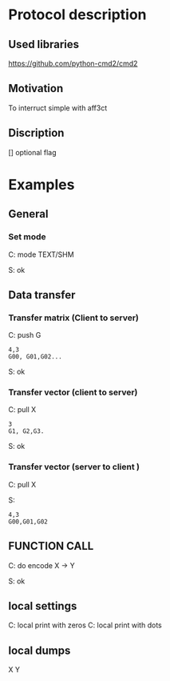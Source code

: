# Protocol description
## Used libraries
https://github.com/python-cmd2/cmd2
## Motivation
To interruct simple with aff3ct

## Discription
[] optional flag
# Examples

## General
### Set mode
C: mode TEXT/SHM

S: ok

## Data transfer
### Transfer matrix (Client to server) 
C: push G
    
    4,3
    G00, G01,G02...

S: ok   
### Transfer vector (client to server)
C: pull X

    3
    G1, G2,G3.

S: ok

### Transfer vector (server to client )
C: pull X

S: 

    4,3
    G00,G01,G02
    

## FUNCTION CALL
C: do encode X -> Y

S: ok

## local settings
C: local print with zeros
C: local print with dots

## local dumps
X
Y

    



 

